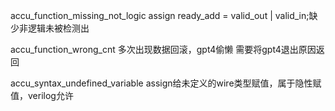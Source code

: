accu_function_missing_not_logic
assign ready_add = valid_out | valid_in;缺少非逻辑未被检测出

accu_function_wrong_cnt
多次出现数据回滚，gpt4偷懒  需要将gpt4退出原因返回 

accu_syntax_undefined_variable
assign给未定义的wire类型赋值，属于隐性赋值，verilog允许 